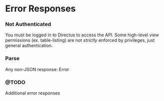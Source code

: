 # Error Responses

### Not Authenticated
You must be logged in to Directus to access the API. Some high-level view permissions (ex. table-listing) are not *strictly* enforced by privileges, just general authentication.

### Parse
Any non-JSON response: Error

### @TODO
Additional error responses
